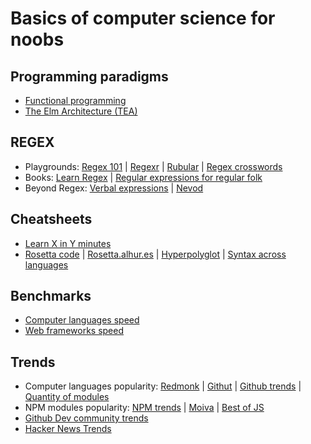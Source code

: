 # Basics of computer science for noobs

## Programming paradigms

- [Functional programming](https://www.lihaoyi.com/post/WhatsFunctionalProgrammingAllAbout.html)
- [The Elm Architecture (TEA)]()

## REGEX

- Playgrounds: [Regex 101](https://regex101.com) | [Regexr](https://regexr.com/) | [Rubular](https://rubular.com/) | [Regex crosswords](http://regexcrossword.com)
- Books: [Learn Regex](https://github.com/ziishaned/learn-regex) | [Regular expressions for regular folk](https://refrf.shreyasminocha.me/)
- Beyond Regex: [Verbal expressions](https://github.com/VerbalExpressions) | [Nevod](https://nevod.nezaboodka.com/playground)

## Cheatsheets

- [Learn X in Y minutes](https://learnxinyminutes.com)
- [Rosetta code](http://rosettacode.org/wiki/Rosetta_Code) | [Rosetta.alhur.es](https://rosetta.alhur.es) | [Hyperpolyglot](http://hyperpolyglot.org) | [Syntax across languages](http://rigaux.org/language-study/syntax-across-languages.html)

## Benchmarks

- [Computer languages speed](https://benchmarksgame-team.pages.debian.net/benchmarksgame/)
- [Web frameworks speed](https://github.com/the-benchmarker/web-frameworks)

## Trends

- Computer languages popularity: [Redmonk](https://redmonk.com/sogrady/2020/07/27/language-rankings-6-20/) | [Githut](https://madnight.github.io/githut) | [Github trends](https://insights.stackoverflow.com/trends) | [Quantity of modules](http://www.modulecounts.com/)
- NPM modules popularity: [NPM trends](https://www.npmtrends.com/) | [Moiva](https://moiva.io) | [Best of JS](https://bestofjs.org)
- [Github Dev community trends](https://octoverse.github.com)
- [Hacker News Trends](https://toddwschneider.com/dashboards/hacker-news-trends)